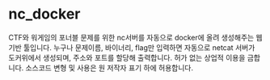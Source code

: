 # nc_docker
CTF와 워게임의 포너블 문제를 위한 nc서버를 자동으로 docker에 올려 생성해주는 웹 기반 툴입니다. 누구나 문제이름, 바이너리, flag만 입력하면 자동으로 netcat 서버가 도커위에서 생성되며, 주소와 포트를 할당해 출력합니다. 허가 없는 상업적 이용을 금합니다. 소스코드 변형 및 사용은 원 저작자 표기 하에 허용합니다.
